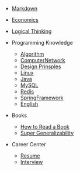 <!-- markdownlint-disable MD041 -->

- [Markdown](Markdown.md)

- [Economics](docs/Economics.md)

- [Logical Thinking](docs/LogicalThinking.md)

- Programming Knowledge
  - [Algorithm](docs/Algorithms.md)
  - [ComputerNetwork](docs/ComputerNetwork.md)
  - [Design Prinsples](docs/DesignPrinciples.md)
  - [Linux](https://dunwu.github.io/linux-tutorial/)
  - [Java](docs/Java.md)
  - [MySQL](docs/MySQL.md)
  - [Redis](docs/Redis.md)
  - [SpringFramework](docs/SpringFramework.md)
  - [English](docs/English.md)

- Books
  - [How to Read a Book](books/HowToReadABook.md)
  - [Super Generalizability](books/SuperGeneralizability.md)

- Career Center
  - [Resume](career-center/Resume.md)
  - [Interview](career-center/Interview.md)